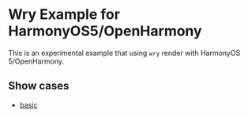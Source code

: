 # Wry Example for HarmonyOS5/OpenHarmony

This is an experimental example that using `wry` render with HarmonyOS 5/OpenHarmony.

## Show cases

- [basic](./examples/basic)